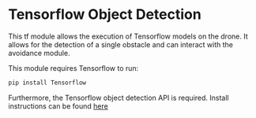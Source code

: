 # Tensorflow Object Detection

This tf module allows the execution of Tensorflow models on the drone. It allows for the detection of a single obstacle and can interact with the avoidance module.

This module requires Tensorflow to run:

```bash
pip install Tensorflow
```

Furthermore, the Tensorflow object detection API is required. Install instructions can be found [here](https://github.com/tensorflow/models/blob/master/research/object_detection/g3doc/installation.md)
